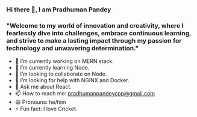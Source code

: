 ### Hi there 👋, I am Pradhuman Pandey

### "Welcome to my world of innovation and creativity, where I fearlessly dive into challenges, embrace continuous learning, and strive to make a lasting impact through my passion for technology and unwavering determination."
- 🔭 I’m currently working on MERN stack.
- 🌱 I’m currently learning Node.
- 👯 I’m looking to collaborate on Node.
- 🤔 I’m looking for help with NGINX and Docker.
- 💬 Ask me about React.
- 📫 How to reach me: pradhumanpandeycpp@gmail.com
- 😄 Pronouns: he/him
- ⚡ Fun fact: I love Cricket.
